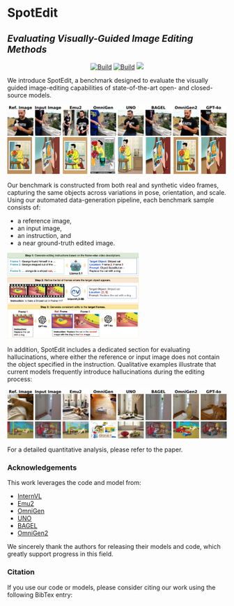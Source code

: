 # SpotEdit

## *Evaluating Visually-Guided Image Editing Methods* 


<p align="center"> 
<a href="https://github.com/SaraGhazanfari/SpotEdit"><img alt="Build" src="https://img.shields.io/badge/Project%20Page-SpotEdit-blue"></a> 
<a href=""><img alt="Build" src="https://img.shields.io/badge/arXiv%20paper-SpotEdit-b31b1b.svg"></a>
<a href="https://huggingface.co/datasets/saraghznfri/SpotEditBench"><img src="https://img.shields.io/static/v1?label=%F0%9F%A4%97%20Hugging%20Face&message=Benchmark&color=yellow"></a>
</p>

We introduce SpotEdit, a benchmark designed to evaluate the visually guided image-editing capabilities of state-of-the-art open- and closed-source models.


<p float="center">
  <img src="assets/teaser_standard_real.png"/> 
  <img src="assets/teaser_standard_syn.png"/>
</p>

Our benchmark is constructed from both real and synthetic video frames, capturing the same objects across variations in pose, orientation, and scale. Using our automated data-generation pipeline, each benchmark sample consists of:

- a reference image,
- an input image,
- an instruction, and
- a near ground-truth edited image.

<p float="center">
  <img src="assets/teaser_data_gen.png" width="60%" />
</p>

In addition, SpotEdit includes a dedicated section for evaluating hallucinations, where either the reference or input image does not contain the object specified in the instruction. 
Qualitative examples illustrate that current models frequently introduce hallucinations during the editing process:

<p float="center">
  <img src="assets/teaser_rob_real.png"/> 
  <img src="assets/teaser_rob_syn.png"/>
</p>

For a detailed quantitative analysis, please refer to the paper.
<a name="ack"></a>
### Acknowledgements

This work leverages the code and model from:
- [InternVL](https://github.com/OpenGVLab/InternVL)
- [Emu2](https://github.com/dmsc/emu2)
- [OmniGen](https://github.com/VectorSpaceLab/OmniGen)
- [UNO](https://github.com/bytedance/UNO)
- [BAGEL](https://github.com/ByteDance-Seed/Bagel)
- [OmniGen2](https://github.com/VectorSpaceLab/OmniGen2)

We sincerely thank the authors for releasing their models and code, which greatly support progress in this field.

<a name="bibtex"></a>
### Citation
If you use our code or models, please consider citing our work using the following BibTex entry:
```bibtex
```
